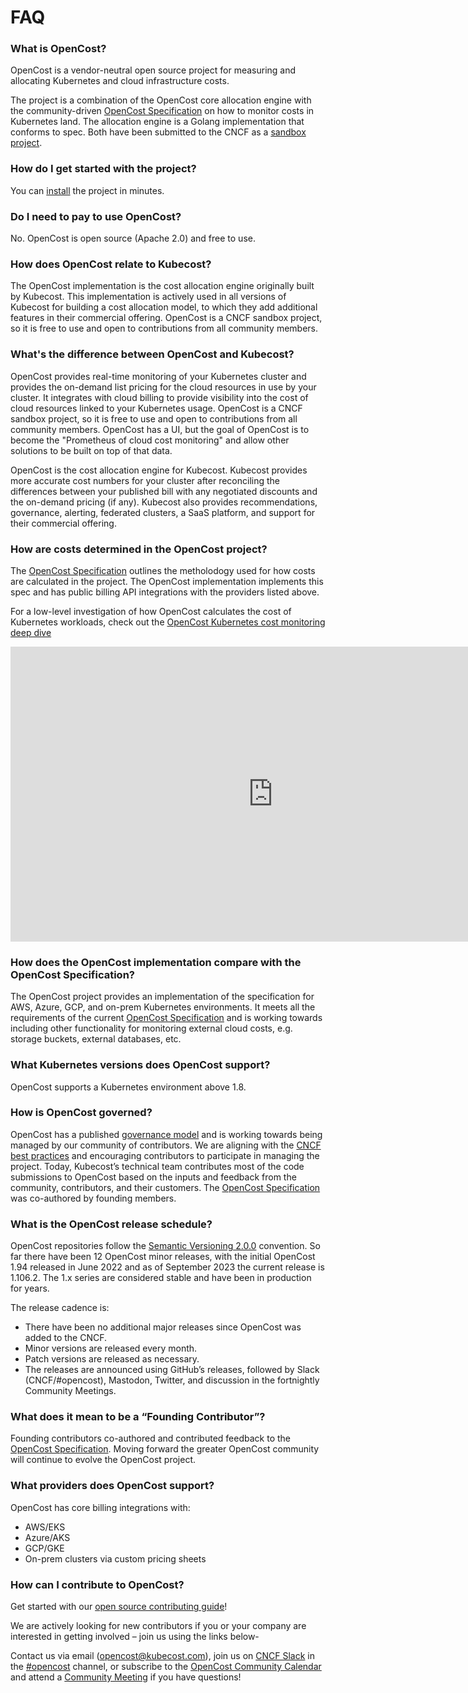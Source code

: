 # FAQ

### What is OpenCost?

OpenCost is a vendor-neutral open source project for measuring and allocating Kubernetes and cloud infrastructure costs.

The project is a combination of the OpenCost core allocation engine with the community-driven [OpenCost Specification](specification) on how to monitor costs in Kubernetes land. The allocation engine is a Golang implementation that conforms to spec. Both have been submitted to the CNCF as a [sandbox project](https://www.cncf.io/sandbox-projects/).

### How do I get started with the project?

You can [install](installation/install) the project in minutes.

### Do I need to pay to use OpenCost?

No. OpenCost is open source (Apache 2.0) and free to use.

### How does OpenCost relate to Kubecost?

The OpenCost implementation is the cost allocation engine originally built by Kubecost. This implementation is actively used in all versions of Kubecost for building a cost allocation model, to which they add additional features in their commercial offering. OpenCost is a CNCF sandbox project, so it is free to use and open to contributions from all community members.

### What's the difference between OpenCost and Kubecost?

OpenCost provides real-time monitoring of your Kubernetes cluster and provides the on-demand list pricing for the cloud resources in use by your cluster. It integrates with cloud billing to provide visibility into the cost of cloud resources linked to your Kubernetes usage. OpenCost is a CNCF sandbox project, so it is free to use and open to contributions from all community members. OpenCost has a UI, but the goal of OpenCost is to become the "Prometheus of cloud cost monitoring" and allow other solutions to be built on top of that data.

OpenCost is the cost allocation engine for Kubecost. Kubecost provides more accurate cost numbers for your cluster after reconciling the differences between your published bill with any negotiated discounts and the on-demand pricing (if any). Kubecost also provides recommendations, governance, alerting, federated clusters, a SaaS platform, and support for their commercial offering.

### How are costs determined in the OpenCost project?

The [OpenCost Specification](specification) outlines the metholodogy used for how costs are calculated in the project. The OpenCost implementation implements this spec and has public billing API integrations with the providers listed above.

For a low-level investigation of how OpenCost calculates the cost of Kubernetes workloads, check out the [OpenCost Kubernetes cost monitoring deep dive](https://www.youtube.com/watch?v=P46g6go2KEk)
<iframe width="840" height="472" src="https://www.youtube.com/embed/P46g6go2KEk?si=h63Nv_9mXTgFJxcb" title="OpenCost Kubernetes cost monitoring deep dive" frameborder="0" allow="accelerometer; autoplay; clipboard-write; encrypted-media; gyroscope; picture-in-picture; web-share" allowfullscreen></iframe>

### How does the OpenCost implementation compare with the OpenCost Specification?

The OpenCost project provides an implementation of the specification for AWS, Azure, GCP, and on-prem Kubernetes environments. It meets all the requirements of the current [OpenCost Specification](specification) and is working towards including other functionality for monitoring external cloud costs, e.g. storage buckets, external databases, etc.

### What Kubernetes versions does OpenCost support?

OpenCost supports a Kubernetes environment above 1.8.

### How is OpenCost governed?

OpenCost has a published [governance model](https://github.com/opencost/opencost/blob/develop/GOVERNANCE.md) and is working towards being managed by our community of contributors. We are aligning with the [CNCF best practices](https://www.cncf.io/blog/2019/08/30/cncf-technical-principles-and-open-governance-success/) and encouraging contributors to participate in managing the project. Today, Kubecost’s technical team contributes most of the code submissions to OpenCost based on the inputs and feedback from the community, contributors, and their customers. The [OpenCost Specification](specification) was co-authored by founding members.

### What is the OpenCost release schedule?

OpenCost repositories follow the [Semantic Versioning 2.0.0](https://semver.org/) convention. So far there have been 12 OpenCost minor releases, with the initial OpenCost 1.94 released in June 2022 and as of September 2023 the current release is 1.106.2. The 1.x series are considered stable and have been in production for years.

The release cadence is:
* There have been no additional major releases since OpenCost was added to the CNCF.
* Minor versions are released every month.
* Patch versions are released as necessary.
* The releases are announced using GitHub’s releases, followed by Slack (CNCF/#opencost), Mastodon, Twitter, and discussion in the fortnightly Community Meetings.

### What does it mean to be a “Founding Contributor”?

Founding contributors co-authored and contributed feedback to the [OpenCost Specification](specification). Moving forward the greater OpenCost community will continue to evolve the OpenCost project.

### What providers does OpenCost support?

OpenCost has core billing integrations with:

- AWS/EKS
- Azure/AKS
- GCP/GKE
- On-prem clusters via custom pricing sheets

### How can I contribute to OpenCost?

Get started with our [open source contributing guide](https://github.com/opencost/opencost/blob/develop/CONTRIBUTING.md)!

We are actively looking for new contributors if you or your company are interested in getting involved – join us using the links below-

Contact us via email (opencost@kubecost.com), join us on [CNCF Slack](https://slack.cncf.io/) in the [#opencost](https://cloud-native.slack.com/archives/C03D56FPD4G) channel, or subscribe to the [OpenCost Community Calendar](https://bit.ly/opencost-calendar) and attend a [Community Meeting](https://bit.ly/opencost-meeting) if you have questions!
